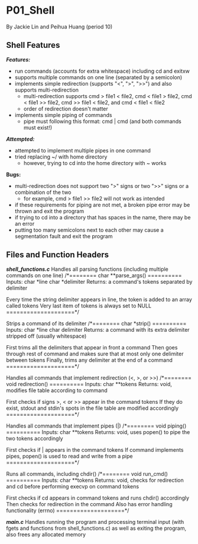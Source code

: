 # P01_Shell
By Jackie Lin and Peihua Huang (period 10)

## Shell Features
***Features:***
* run commands (accounts for extra whitespace) including cd and exitxw
* supports multiple commands on one line (separated by a semicolon)
* implements simple redirection (supports "<", ">", ">>") and also supports multi-redirection
  * multi-redirection supports cmd > file1 < file2, cmd < file1 > file2, cmd < file1 >> file2, cmd >> file1 < file2, and cmd < file1 < file2
  * order of redirection doesn't matter
* implements simple piping of commands
  * pipe must following this format: cmd | cmd (and both commands must exist!)  

***Attempted:***
* attempted to implement multiple pipes in one command
* tried replacing ~/ with home directory
  * however, trying to cd into the home directory with ~ works   

**Bugs:**
* multi-redirection does not support two ">" signs or two ">>" signs or a combination of the two
  * for example, cmd > file1 >> file2 will not work as intended
* if these requirements for piping are not met, a broken pipe error may be thrown and exit the program
* if trying to cd into a directory that has spaces in the name, there may be an error
* putting too many semicolons next to each other may cause a segmentation fault and exit the program

## Files and Function Headers
***shell_functions.c***
Handles all parsing functions (including multiple commands on one line)
	/*======== char **parse_args() ==========
	Inputs:  char *line
        	 char *delimiter
	Returns: a command's tokens separated by delimiter

  Every time the string delimiter appears in line, the token is added to an array called tokens
  Very last item of tokens is always set to NULL
	====================*/

Strips a command of its delimiter
  /*======== char *strip() ==========
  Inputs:  char *line
      	   char delimiter
  Returns: a command with its extra delimiter stripped off (usually whitespace)

  First trims all the delimiters that appear in front a command
  Then goes through rest of command and makes sure that at most only one delimiter between tokens
  Finally, trims any delimiter at the end of a command
  ====================*/

Handles all commands that implement redirection (<, >, or >>)
  /*======== void redirection() ==========
  Inputs:  char **tokens
  Returns: void, modifies file table according to command

  First checks if signs >, < or >> appear in the command tokens
  If they do exist, stdout and stdin's spots in the file table are modified accordingly
  ====================*/

Handles all commands that implement pipes (|)
  /*======== void piping() ==========
  Inputs:  char **tokens
  Returns: void, uses popen() to pipe the two tokens accordingly

  First checks if | appears in the command tokens
  If command implements pipes, popen() is used to read and write from a pipe
  ====================*/

Runs all commands, including chdir()
  /*======== void run_cmd() ==========
  Inputs:  char **tokens
  Returns: void, checks for redirection and cd before performing execvp on command tokens

  First checks if cd appears in command tokens and runs chdir() accordingly
  Then checks for redirection in the command
  Also has error handling functionality (errno)
  ====================*/


***main.c***
Handles running the program and processing terminal input (with fgets and functions from shell_functions.c) as well as exiting the program, also frees any allocated memory
